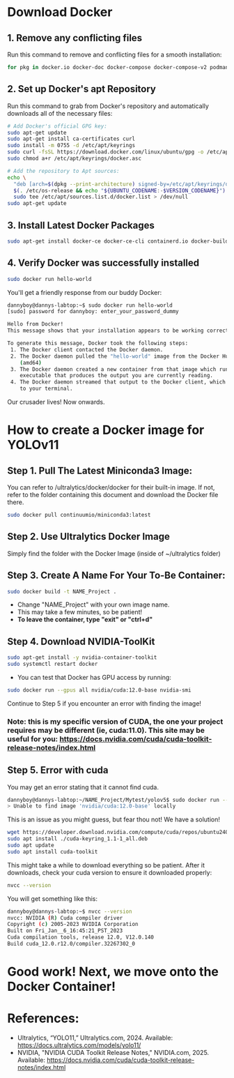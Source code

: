 # Download Docker

## 1. Remove any conflicting files
Run this command to remove and conflicting files for a smooth installation:
```bash
for pkg in docker.io docker-doc docker-compose docker-compose-v2 podman-docker containerd runc; do sudo apt-get remove $pkg; done
```


## 2. Set up Docker's apt Repository
Run this command to grab from Docker's repository and automatically downloads all of the necessary files:
```bash
# Add Docker's official GPG key:
sudo apt-get update
sudo apt-get install ca-certificates curl
sudo install -m 0755 -d /etc/apt/keyrings
sudo curl -fsSL https://download.docker.com/linux/ubuntu/gpg -o /etc/apt/keyrings/docker.asc
sudo chmod a+r /etc/apt/keyrings/docker.asc

# Add the repository to Apt sources:
echo \
  "deb [arch=$(dpkg --print-architecture) signed-by=/etc/apt/keyrings/docker.asc] https://download.docker.com/linux/ubuntu \
  $(. /etc/os-release && echo "${UBUNTU_CODENAME:-$VERSION_CODENAME}") stable" | \
  sudo tee /etc/apt/sources.list.d/docker.list > /dev/null
sudo apt-get update
```


## 3. Install Latest Docker Packages
```bash
sudo apt-get install docker-ce docker-ce-cli containerd.io docker-buildx-plugin docker-compose-plugin
```


## 4. Verify Docker was successfully installed
```bash
sudo docker run hello-world
```

You'll get a friendly response from our buddy Docker:
```bash
dannyboy@dannys-labtop:~$ sudo docker run hello-world
[sudo] password for dannyboy: enter_your_password_dummy

Hello from Docker!
This message shows that your installation appears to be working correctly.

To generate this message, Docker took the following steps:
 1. The Docker client contacted the Docker daemon.
 2. The Docker daemon pulled the "hello-world" image from the Docker Hub.
    (amd64)
 3. The Docker daemon created a new container from that image which runs the
    executable that produces the output you are currently reading.
 4. The Docker daemon streamed that output to the Docker client, which sent it
    to your terminal.
```
Our crusader lives! Now onwards.

# How to create a Docker image for YOLOv11

## Step 1. Pull The Latest Miniconda3 Image:
You can refer to /ultralytics/docker/docker for their built-in image. If not, refer to the folder containing this document and download the Docker file there. 

```bash
sudo docker pull continuumio/miniconda3:latest
```


## Step 2. Use Ultralytics Docker Image
Simply find the folder with the Docker Image (inside of ~/ultralytics folder)


## Step 3. Create A Name For Your To-Be Container:
```bash
sudo docker build -t NAME_Project .
```
- Change "NAME_Project" with your own image name.
- This may take a few minutes, so be patient!
- **To leave the container, type "exit" or "ctrl+d"**


## Step 4. Download NVIDIA-ToolKit
```bash
sudo apt-get install -y nvidia-container-toolkit
sudo systemctl restart docker
```

- You can test that Docker has GPU access by running:
```bash
sudo docker run --gpus all nvidia/cuda:12.0-base nvidia-smi
```
Continue to Step 5 if you encounter an error with finding the image!
### Note: this is my specific version of CUDA, the one your project requires may be different (ie, cuda:11.0). This site may be useful for you: https://docs.nvidia.com/cuda/cuda-toolkit-release-notes/index.html

## Step 5. Error with cuda
You may get an error stating that it cannot find cuda. 
```bash
dannyboy@dannys-labtop:~/NAME_Project/Mytest/yolov5$ sudo docker run --gpus all nvidia/cuda:12.0-base nvidia-smi
> Unable to find image 'nvidia/cuda:12.0-base' locally
```

This is an issue as you might guess, but fear thou not! We have a solution! 
```bash
wget https://developer.download.nvidia.com/compute/cuda/repos/ubuntu2404/x86_64/cuda-keyring_1.1-1_all.deb
sudo apt install ./cuda-keyring_1.1-1_all.deb
sudo apt update
sudo apt install cuda-toolkit
```

This might take a while to download everything so be patient. After it downloads, check your cuda version to ensure it downloaded properly:
```bash
nvcc --version
```

You will get something like this: 
```bash
dannyboy@dannys-labtop:~$ nvcc --version
nvcc: NVIDIA (R) Cuda compiler driver
Copyright (c) 2005-2023 NVIDIA Corporation
Built on Fri_Jan__6_16:45:21_PST_2023
Cuda compilation tools, release 12.0, V12.0.140
Build cuda_12.0.r12.0/compiler.32267302_0
```

# Good work! Next, we move onto the Docker Container!

# References:
- Ultralytics, “YOLO11,” Ultralytics.com, 2024. Available: https://docs.ultralytics.com/models/yolo11/
- NVIDIA, "NVIDIA CUDA Toolkit Release Notes," NVIDIA.com, 2025. Available: https://docs.nvidia.com/cuda/cuda-toolkit-release-notes/index.html
